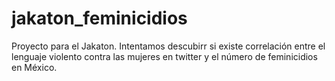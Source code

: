 # jakaton_feminicidios
Proyecto para el Jakaton. Intentamos descubirr si existe correlación entre el lenguaje violento contra las mujeres en twitter y el número de feminicidios en México.
